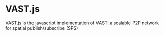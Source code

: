 VAST.js
=======

VAST.js is the javascript implementation of VAST: a scalable P2P network for spatial publish/subscribe (SPS)